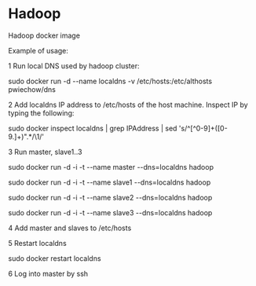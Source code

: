 Hadoop
====

Hadoop docker image

Example of usage:

1 Run local DNS used by hadoop cluster:

sudo docker run -d --name localdns -v /etc/hosts:/etc/althosts pwiechow/dns

2 Add localdns IP address to /etc/hosts of the host machine. Inspect IP by typing the following:

sudo docker inspect localdns | grep IPAddress | sed 's/^[^0-9]\+\([0-9\.]\+\)\".*/\1/'

3 Run master, slave1..3

sudo docker run -d -i -t --name master --dns=localdns hadoop

sudo docker run -d -i -t --name slave1 --dns=localdns hadoop

sudo docker run -d -i -t --name slave2 --dns=localdns hadoop

sudo docker run -d -i -t --name slave3 --dns=localdns hadoop

4 Add master and slaves to /etc/hosts

5 Restart localdns

sudo docker restart localdns

6 Log into master by ssh
